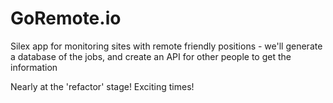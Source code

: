 # GoRemote.io
Silex app for monitoring sites with remote friendly positions - we'll generate a database of the jobs, and create an API for other people to get the information  


Nearly at the 'refactor' stage! Exciting times!